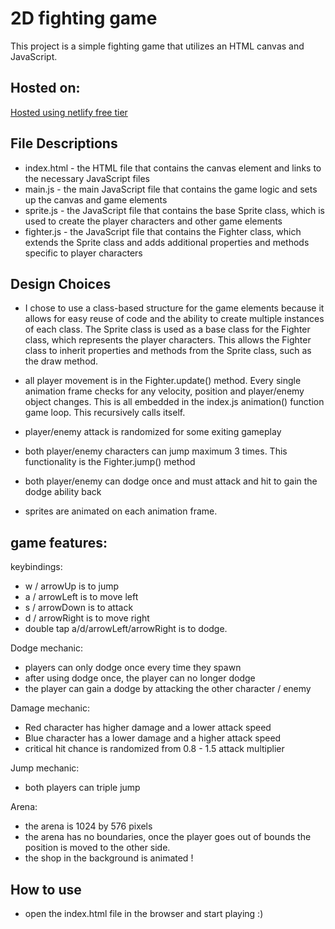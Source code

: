 # 2D fighting game

This project is a simple fighting game that utilizes an HTML canvas and JavaScript.

## Hosted on:

[Hosted using netlify free tier](https://h3nry-t-fighting-game.netlify.app/)

## File Descriptions

- index.html - the HTML file that contains the canvas element and links to the necessary JavaScript files
- main.js - the main JavaScript file that contains the game logic and sets up the canvas and game elements
- sprite.js - the JavaScript file that contains the base Sprite class, which is used to create the player characters and other game elements
- fighter.js - the JavaScript file that contains the Fighter class, which extends the Sprite class and adds additional properties and methods specific to player characters

## Design Choices

- I chose to use a class-based structure for the game elements because it allows for easy reuse of code and the ability to create multiple instances of each class. The Sprite class is used as a base class for the Fighter class, which represents the player characters. This allows the Fighter class to inherit properties and methods from the Sprite class, such as the draw method.

- all player movement is in the Fighter.update() method. Every single animation frame checks for any velocity, position and player/enemy object changes. This is all embedded in the index.js animation() function game loop. This recursively calls itself.

- player/enemy attack is randomized for some exiting gameplay

- both player/enemy characters can jump maximum 3 times. This functionality is the Fighter.jump() method

- both player/enemy can dodge once and must attack and hit to gain the dodge ability back

- sprites are animated on each animation frame.

## game features:

keybindings:

- w / arrowUp is to jump
- a / arrowLeft is to move left
- s / arrowDown is to attack
- d / arrowRight is to move right
- double tap a/d/arrowLeft/arrowRight is to dodge.

Dodge mechanic:

- players can only dodge once every time they spawn
- after using dodge once, the player can no longer dodge
- the player can gain a dodge by attacking the other character / enemy

Damage mechanic:

- Red character has higher damage and a lower attack speed
- Blue character has a lower damage and a higher attack speed
- critical hit chance is randomized from 0.8 - 1.5 attack multiplier

Jump mechanic:

- both players can triple jump

Arena:

- the arena is 1024 by 576 pixels
- the arena has no boundaries, once the player goes out of bounds the position is moved to the other side.
- the shop in the background is animated !

## How to use

- open the index.html file in the browser and start playing :)
